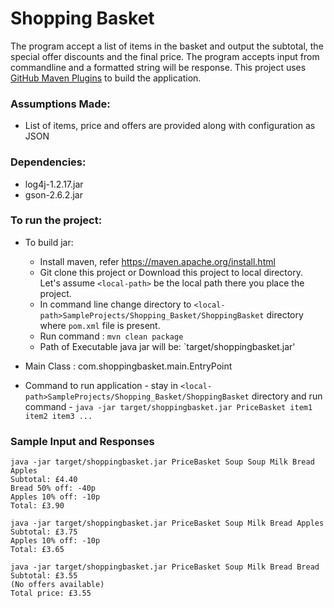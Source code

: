# Shopping Basket

The program accept a list of items in the basket and output the subtotal, the special offer discounts and the final price. The program accepts input from commandline and a formatted string will be response. This project uses [GitHub Maven Plugins](https://github.com/github/maven-plugins) to build the application.

### Assumptions Made:
* List of items, price and offers are provided along with configuration as JSON

### Dependencies:
* log4j-1.2.17.jar
* gson-2.6.2.jar

### To run the project:
* To build jar: 
    * Install maven, refer <a>https://maven.apache.org/install.html</a>
    * Git clone this project or Download this project to local directory. Let's assume `<local-path>` be the local path there you place the project.
    * In command line change directory to `<local-path>SampleProjects/Shopping_Basket/ShoppingBasket` directory where `pom.xml` file is present.
    * Run command : `mvn clean package` 
    * Path of Executable java jar will be: 
    `target/shoppingbasket.jar'
     
* Main Class : com.shoppingbasket.main.EntryPoint
* Command to run application - stay in `<local-path>SampleProjects/Shopping_Basket/ShoppingBasket` directory and run command - 
  `java -jar target/shoppingbasket.jar PriceBasket item1 item2 item3 ...`

 ### Sample Input and Responses
 
```
java -jar target/shoppingbasket.jar PriceBasket Soup Soup Milk Bread Apples
Subtotal: £4.40
Bread 50% off: -40p
Apples 10% off: -10p
Total: £3.90

java -jar target/shoppingbasket.jar PriceBasket Soup Milk Bread Apples
Subtotal: £3.75
Apples 10% off: -10p
Total: £3.65 

java -jar target/shoppingbasket.jar PriceBasket Soup Milk Bread Bread
Subtotal: £3.55
(No offers available)
Total price: £3.55
```

